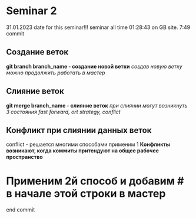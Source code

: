 # Seminar 2
31.01.2023 date for this seminar!!!
seminar all time 01:28:43 on GB site. 7:49 commit
## Создание веток
**git branch branch_name - создание новой ветки**
*создав новую ветку можно продолжить работать в мастер*
## Слияние веток
**git merge branch_name - слияние веток**
*при слиянии могут возникнуть 3 состояния fast forward, ort strategy, conflict*
## Конфликт при слиянии данных веток
conflict - решается многими способами применим 1
**Конфликты возникают, когда коммиты притендуют на общее рабочее пространство**
# Применим 2й способ и добавим # в начале этой строки в мастер
end commit